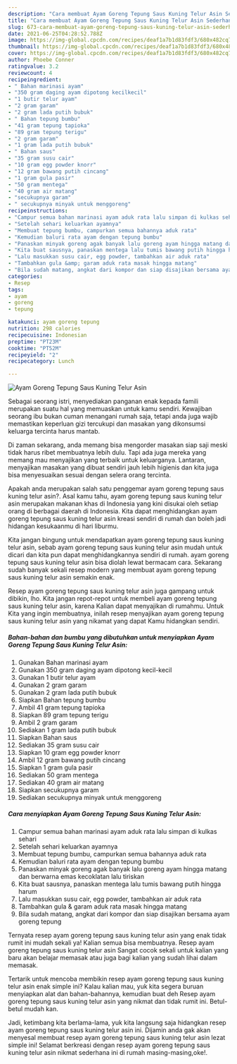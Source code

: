 ```yaml
---
description: "Cara membuat Ayam Goreng Tepung Saus Kuning Telur Asin Sederhana Untuk Jualan"
title: "Cara membuat Ayam Goreng Tepung Saus Kuning Telur Asin Sederhana Untuk Jualan"
slug: 673-cara-membuat-ayam-goreng-tepung-saus-kuning-telur-asin-sederhana-untuk-jualan
date: 2021-06-25T04:28:52.788Z
image: https://img-global.cpcdn.com/recipes/deaf1a7b1d83fdf3/680x482cq70/ayam-goreng-tepung-saus-kuning-telur-asin-foto-resep-utama.jpg
thumbnail: https://img-global.cpcdn.com/recipes/deaf1a7b1d83fdf3/680x482cq70/ayam-goreng-tepung-saus-kuning-telur-asin-foto-resep-utama.jpg
cover: https://img-global.cpcdn.com/recipes/deaf1a7b1d83fdf3/680x482cq70/ayam-goreng-tepung-saus-kuning-telur-asin-foto-resep-utama.jpg
author: Phoebe Conner
ratingvalue: 3.2
reviewcount: 4
recipeingredient:
- " Bahan marinasi ayam"
- "350 gram daging ayam dipotong kecilkecil"
- "1 butir telur ayam"
- "2 gram garam"
- "2 gram lada putih bubuk"
- " Bahan tepung bumbu"
- "41 gram tepung tapioka"
- "89 gram tepung terigu"
- "2 gram garam"
- "1 gram lada putih bubuk"
- " Bahan saus"
- "35 gram susu cair"
- "10 gram egg powder knorr"
- "12 gram bawang putih cincang"
- "1 gram gula pasir"
- "50 gram mentega"
- "40 gram air matang"
- "secukupnya garam"
- " secukupnya minyak untuk menggoreng"
recipeinstructions:
- "Campur semua bahan marinasi ayam aduk rata lalu simpan di kulkas sehari"
- "Setelah sehari keluarkan ayamnya"
- "Membuat tepung bumbu, campurkan semua bahannya aduk rata"
- "Kemudian baluri rata ayam dengan tepung bumbu"
- "Panaskan minyak goreng agak banyak lalu goreng ayam hingga matang dan berwarna emas kecoklatan lalu tiriskan"
- "Kita buat sausnya, panaskan mentega lalu tumis bawang putih hingga harum"
- "Lalu masukkan susu cair, egg powder, tambahkan air aduk rata"
- "Tambahkan gula &amp; garam aduk rata masak hingga matang"
- "Bila sudah matang, angkat dari kompor dan siap disajikan bersama ayam goreng tepung"
categories:
- Resep
tags:
- ayam
- goreng
- tepung

katakunci: ayam goreng tepung 
nutrition: 298 calories
recipecuisine: Indonesian
preptime: "PT23M"
cooktime: "PT52M"
recipeyield: "2"
recipecategory: Lunch

---
```



![Ayam Goreng Tepung Saus Kuning Telur Asin](https://img-global.cpcdn.com/recipes/deaf1a7b1d83fdf3/680x482cq70/ayam-goreng-tepung-saus-kuning-telur-asin-foto-resep-utama.jpg)

Sebagai seorang istri, menyediakan panganan enak kepada famili merupakan suatu hal yang memuaskan untuk kamu sendiri. Kewajiban seorang ibu bukan cuman menangani rumah saja, tetapi anda juga wajib memastikan keperluan gizi tercukupi dan masakan yang dikonsumsi keluarga tercinta harus mantab.

Di zaman  sekarang, anda memang bisa mengorder masakan siap saji meski tidak harus ribet membuatnya lebih dulu. Tapi ada juga mereka yang memang mau menyajikan yang terbaik untuk keluarganya. Lantaran, menyajikan masakan yang dibuat sendiri jauh lebih higienis dan kita juga bisa menyesuaikan sesuai dengan selera orang tercinta. 



Apakah anda merupakan salah satu penggemar ayam goreng tepung saus kuning telur asin?. Asal kamu tahu, ayam goreng tepung saus kuning telur asin merupakan makanan khas di Indonesia yang kini disukai oleh setiap orang di berbagai daerah di Indonesia. Kita dapat menghidangkan ayam goreng tepung saus kuning telur asin kreasi sendiri di rumah dan boleh jadi hidangan kesukaanmu di hari liburmu.

Kita jangan bingung untuk mendapatkan ayam goreng tepung saus kuning telur asin, sebab ayam goreng tepung saus kuning telur asin mudah untuk dicari dan kita pun dapat menghidangkannya sendiri di rumah. ayam goreng tepung saus kuning telur asin bisa diolah lewat bermacam cara. Sekarang sudah banyak sekali resep modern yang membuat ayam goreng tepung saus kuning telur asin semakin enak.

Resep ayam goreng tepung saus kuning telur asin juga gampang untuk dibikin, lho. Kita jangan repot-repot untuk membeli ayam goreng tepung saus kuning telur asin, karena Kalian dapat menyajikan di rumahmu. Untuk Kita yang ingin membuatnya, inilah resep menyajikan ayam goreng tepung saus kuning telur asin yang nikamat yang dapat Kamu hidangkan sendiri.

<!--inarticleads1-->

##### Bahan-bahan dan bumbu yang dibutuhkan untuk menyiapkan Ayam Goreng Tepung Saus Kuning Telur Asin:

1. Gunakan  Bahan marinasi ayam
1. Gunakan 350 gram daging ayam dipotong kecil-kecil
1. Gunakan 1 butir telur ayam
1. Gunakan 2 gram garam
1. Gunakan 2 gram lada putih bubuk
1. Siapkan  Bahan tepung bumbu
1. Ambil 41 gram tepung tapioka
1. Siapkan 89 gram tepung terigu
1. Ambil 2 gram garam
1. Sediakan 1 gram lada putih bubuk
1. Siapkan  Bahan saus
1. Sediakan 35 gram susu cair
1. Siapkan 10 gram egg powder knorr
1. Ambil 12 gram bawang putih cincang
1. Siapkan 1 gram gula pasir
1. Sediakan 50 gram mentega
1. Sediakan 40 gram air matang
1. Siapkan secukupnya garam
1. Sediakan  secukupnya minyak untuk menggoreng




<!--inarticleads2-->

##### Cara menyiapkan Ayam Goreng Tepung Saus Kuning Telur Asin:

1. Campur semua bahan marinasi ayam aduk rata lalu simpan di kulkas sehari
1. Setelah sehari keluarkan ayamnya
1. Membuat tepung bumbu, campurkan semua bahannya aduk rata
1. Kemudian baluri rata ayam dengan tepung bumbu
1. Panaskan minyak goreng agak banyak lalu goreng ayam hingga matang dan berwarna emas kecoklatan lalu tiriskan
1. Kita buat sausnya, panaskan mentega lalu tumis bawang putih hingga harum
1. Lalu masukkan susu cair, egg powder, tambahkan air aduk rata
1. Tambahkan gula &amp; garam aduk rata masak hingga matang
1. Bila sudah matang, angkat dari kompor dan siap disajikan bersama ayam goreng tepung




Ternyata resep ayam goreng tepung saus kuning telur asin yang enak tidak rumit ini mudah sekali ya! Kalian semua bisa membuatnya. Resep ayam goreng tepung saus kuning telur asin Sangat cocok sekali untuk kalian yang baru akan belajar memasak atau juga bagi kalian yang sudah lihai dalam memasak.

Tertarik untuk mencoba membikin resep ayam goreng tepung saus kuning telur asin enak simple ini? Kalau kalian mau, yuk kita segera buruan menyiapkan alat dan bahan-bahannya, kemudian buat deh Resep ayam goreng tepung saus kuning telur asin yang nikmat dan tidak rumit ini. Betul-betul mudah kan. 

Jadi, ketimbang kita berlama-lama, yuk kita langsung saja hidangkan resep ayam goreng tepung saus kuning telur asin ini. Dijamin anda gak akan menyesal membuat resep ayam goreng tepung saus kuning telur asin lezat simple ini! Selamat berkreasi dengan resep ayam goreng tepung saus kuning telur asin nikmat sederhana ini di rumah masing-masing,oke!.


